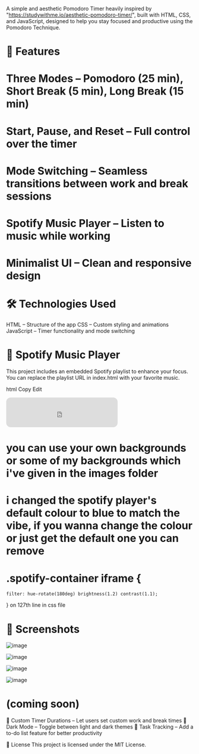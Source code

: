 A simple and aesthetic Pomodoro Timer heavily inspired by "https://studywithme.io/aesthetic-pomodoro-timer/", built with HTML, CSS, and JavaScript, designed to help you stay focused and productive using the Pomodoro Technique.

# 🎯 Features
# Three Modes – Pomodoro (25 min), Short Break (5 min), Long Break (15 min)
# Start, Pause, and Reset – Full control over the timer
# Mode Switching – Seamless transitions between work and break sessions
# Spotify Music Player – Listen to music while working
# Minimalist UI – Clean and responsive design

# 🛠 Technologies Used
HTML – Structure of the app
CSS – Custom styling and animations
JavaScript – Timer functionality and mode switching


# 🎵 Spotify Music Player
This project includes an embedded Spotify playlist to enhance your focus. You can replace the playlist URL in index.html with your favorite music.

html
Copy
Edit
<iframe style="border-radius:12px" 
    src="https://open.spotify.com/embed/playlist/YOUR_PLAYLIST_ID" 
    width="300" height="80" frameBorder="0"
    allow="autoplay; clipboard-write; encrypted-media; fullscreen; picture-in-picture" 
    loading="lazy">
</iframe>

# you can use your own backgrounds or some of my backgrounds which i've given in the images folder
# i changed the spotify player's default colour to blue to match the vibe, if you wanna change the colour or just get the default one you can remove 
# .spotify-container iframe {
    filter: hue-rotate(180deg) brightness(1.2) contrast(1.1);
}
on 127th line in css file

# 📸 Screenshots
![image](https://github.com/user-attachments/assets/1554b7be-18ca-4d6b-b255-fec6b410f0ee)

![image](https://github.com/user-attachments/assets/e4ca3b06-82dc-45c9-a78f-6a8a160fce37)

![image](https://github.com/user-attachments/assets/bd41d27a-8d10-47c5-a648-46eb2cae0886)

![image](https://github.com/user-attachments/assets/4fa76caf-0818-446c-8599-0200d951fee9)

# (coming soon)
🔹 Custom Timer Durations – Let users set custom work and break times
🔹 Dark Mode – Toggle between light and dark themes
🔹 Task Tracking – Add a to-do list feature for better productivity

📜 License
This project is licensed under the MIT License.

